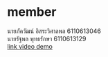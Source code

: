 # member <br>

นายภัควัฒน์ อิสระวิศาลพล 6110613046<br>
นายรัฐพล พุทธรักษา 6110613129<br>
[link video demo](https://www.youtube.com/watch?v=s2cZb5DLqYc)
